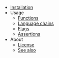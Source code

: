 - [Installation](installation.md)
- Usage
	- [Functions](usage/functions.md)
	- [Language chains](usage/chains.md)
	- [Flags](usage/flags.md)
	- [Assertions](usage/assertions.md)
- About
	- [License](about/license.md)
	- [See also](about/see_also.md)
